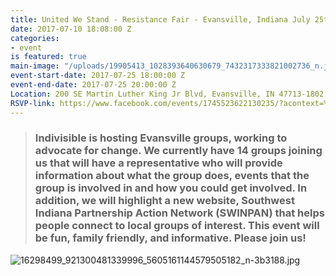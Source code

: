 ```yaml
---
title: United We Stand - Resistance Fair - Evansville, Indiana July 25th
date: 2017-07-10 18:08:00 Z
categories:
- event
is featured: true
main-image: "/uploads/19905413_1028393640630679_7432317333821002736_n.jpg"
event-start-date: 2017-07-25 18:00:00 Z
event-end-date: 2017-07-25 20:00:00 Z
Location: 200 SE Martin Luther King Jr Blvd, Evansville, IN 47713-1802, United States
RSVP-link: https://www.facebook.com/events/1745523622130235/?acontext=%7B%22action_history%22%3A%22null%22%7D
---
```


> ### Indivisible is hosting Evansville groups, working to advocate for change. We currently have 14 groups joining us that will have a representative who will provide information about what the group does, events that the group is involved in and how you could get involved. In addition, we will highlight a new website, Southwest Indiana Partnership Action Network (SWINPAN) that helps people connect to local groups of interest. This event will be fun, family friendly, and informative. Please join us!

![16298499_921300481339996_5605161144579505182_n-3b3188.jpg](/uploads/16298499_921300481339996_5605161144579505182_n-3b3188.jpg)